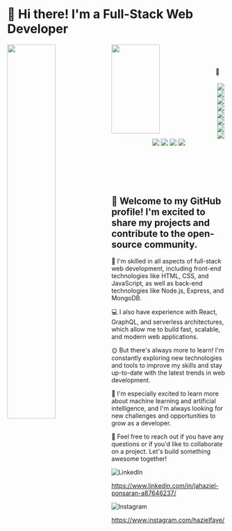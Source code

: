 # 👋 Hi there! I'm a Full-Stack Web Developer 


<img align="left" width="47%" src="https://github-readme-stats.vercel.app/api?username=JahazielFaye&theme=tokyonight&show_icons=true&hide=issues" />


<img align="left" height="205px" width="47%" src="https://github-readme-stats.vercel.app/api/top-langs/?username=JahazielFaye&layout=compact" />

<br> 
<br>

#### 🌙


<p align="center">
  <img src="https://img.shields.io/badge/html5-%23E34F26.svg?style=for-the-badge&logo=html5&logoColor=white" />
  <img src="https://img.shields.io/badge/css3-%231572B6.svg?style=for-the-badge&logo=css3&logoColor=white" />
  <img src="https://img.shields.io/badge/javascript-%23323330.svg?style=for-the-badge&logo=javascript&logoColor=%23F7DF1E" />
  <img src="https://img.shields.io/badge/MongoDB-%234ea94b.svg?style=for-the-badge&logo=mongodb&logoColor=white" />
  <img src="https://img.shields.io/badge/mysql-%2300f.svg?style=for-the-badge&logo=mysql&logoColor=white" />
  <img src="https://img.shields.io/badge/node.js-6DA55F?style=for-the-badge&logo=node.js&logoColor=white" />
  <img src="https://img.shields.io/badge/react-%2320232a.svg?style=for-the-badge&logo=react&logoColor=%2361DAFB" />
  <br />
  <img src="https://img.shields.io/badge/Adobe%20Lightroom-31A8FF.svg?style=for-the-badge&logo=Adobe%20Lightroom&logoColor=white" />
  <img src="https://img.shields.io/badge/Canva-%2300C4CC.svg?style=for-the-badge&logo=Canva&logoColor=white" />
  <img src="https://img.shields.io/badge/figma-%23F24E1E.svg?style=for-the-badge&logo=figma&logoColor=white" />
  <img src="https://img.shields.io/badge/bootstrap-%23563D7C.svg?style=for-the-badge&logo=bootstrap&logoColor=white" />
  <img src="https://img.shields.io/badge/express.js-%23404d59.svg?style=for-the-badge&logo=express&logoColor=%2361DAFB" />
</p>



<br> 
<br>
<br>
<br>




## 🌌 Welcome to my GitHub profile! I'm excited to share my projects and contribute to the open-source community.


🔭 I'm skilled in all aspects of full-stack web development, including front-end technologies like HTML, CSS, and JavaScript, as well as back-end technologies like Node.js, Express, and MongoDB.

💻 I also have experience with React, GraphQL, and serverless architectures, which allow me to build fast, scalable, and modern web applications.

🌞 But there's always more to learn! I'm constantly exploring new technologies and tools to improve my skills and stay up-to-date with the latest trends in web development.

🌱 I'm especially excited to learn more about machine learning and artificial intelligence, and I'm always looking for new challenges and opportunities to grow as a developer.

💬 Feel free to reach out if you have any questions or if you'd like to collaborate on a project. Let's build something awesome together!


![LinkedIn](https://img.shields.io/badge/linkedin-%230077B5.svg?style=for-the-badge&logo=linkedin&logoColor=white)


https://www.linkedin.com/in/jahaziel-ponsaran-a87646237/


![Instagram](https://img.shields.io/badge/Instagram-%23E4405F.svg?style=for-the-badge&logo=Instagram&logoColor=white)


https://www.instagram.com/hazielfaye/
